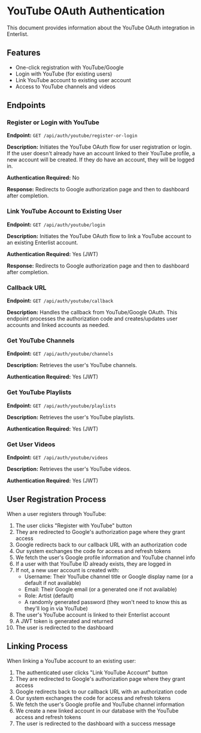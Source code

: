 # YouTube OAuth Authentication

This document provides information about the YouTube OAuth integration in Enterlist.

## Features

- One-click registration with YouTube/Google
- Login with YouTube (for existing users)
- Link YouTube account to existing user account
- Access to YouTube channels and videos

## Endpoints

### Register or Login with YouTube

**Endpoint:** `GET /api/auth/youtube/register-or-login`

**Description:** Initiates the YouTube OAuth flow for user registration or login. If the user doesn't already have an account linked to their YouTube profile, a new account will be created. If they do have an account, they will be logged in.

**Authentication Required:** No

**Response:** Redirects to Google authorization page and then to dashboard after completion.

### Link YouTube Account to Existing User

**Endpoint:** `GET /api/auth/youtube/login`

**Description:** Initiates the YouTube OAuth flow to link a YouTube account to an existing Enterlist account.

**Authentication Required:** Yes (JWT)

**Response:** Redirects to Google authorization page and then to dashboard after completion.

### Callback URL

**Endpoint:** `GET /api/auth/youtube/callback`

**Description:** Handles the callback from YouTube/Google OAuth. This endpoint processes the authorization code and creates/updates user accounts and linked accounts as needed.

### Get YouTube Channels

**Endpoint:** `GET /api/auth/youtube/channels`

**Description:** Retrieves the user's YouTube channels.

**Authentication Required:** Yes (JWT)

### Get YouTube Playlists

**Endpoint:** `GET /api/auth/youtube/playlists`

**Description:** Retrieves the user's YouTube playlists.

**Authentication Required:** Yes (JWT)

### Get User Videos

**Endpoint:** `GET /api/auth/youtube/videos`

**Description:** Retrieves the user's YouTube videos.

**Authentication Required:** Yes (JWT)

## User Registration Process

When a user registers through YouTube:

1. The user clicks "Register with YouTube" button
2. They are redirected to Google's authorization page where they grant access
3. Google redirects back to our callback URL with an authorization code
4. Our system exchanges the code for access and refresh tokens
5. We fetch the user's Google profile information and YouTube channel info
6. If a user with that YouTube ID already exists, they are logged in
7. If not, a new user account is created with:
   - Username: Their YouTube channel title or Google display name (or a default if not available)
   - Email: Their Google email (or a generated one if not available)
   - Role: Artist (default)
   - A randomly generated password (they won't need to know this as they'll log in via YouTube)
8. The user's YouTube account is linked to their Enterlist account
9. A JWT token is generated and returned
10. The user is redirected to the dashboard

## Linking Process

When linking a YouTube account to an existing user:

1. The authenticated user clicks "Link YouTube Account" button
2. They are redirected to Google's authorization page where they grant access
3. Google redirects back to our callback URL with an authorization code
4. Our system exchanges the code for access and refresh tokens
5. We fetch the user's Google profile and YouTube channel information
6. We create a new linked account in our database with the YouTube access and refresh tokens
7. The user is redirected to the dashboard with a success message
